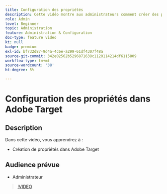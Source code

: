 ```yaml
---
title: Configuration des propriétés
description: Cette vidéo montre aux administrateurs comment créer des propriétés dans Adobe Target.
role: Admin
level: Beginner
topic: Administration
feature: Administration & Configuration
doc-type: feature video
kt: null
badge: premium
exl-id: bf732d87-9d4a-4c6e-a299-61df4307f48a
source-git-commit: 342e02562b5296871638c1120114214df6115809
workflow-type: tm+mt
source-wordcount: '38'
ht-degree: 5%

---
```


# Configuration des propriétés dans Adobe Target

## Description

Dans cette vidéo, vous apprendrez à :

* Création de propriétés dans Adobe Target

## Audience prévue

* Administrateur

>[!VIDEO](https://video.tv.adobe.com/v/18990/?quality=12)

